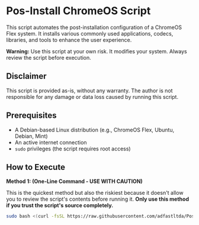# Pos-Install ChromeOS Script

This script automates the post-installation configuration of a ChromeOS Flex system.  It installs various commonly used applications, codecs, libraries, and tools to enhance the user experience.

**Warning:** Use this script at your own risk. It modifies your system.  Always review the script before execution.

## Disclaimer

This script is provided as-is, without any warranty. The author is not responsible for any damage or data loss caused by running this script.

## Prerequisites

*   A Debian-based Linux distribution (e.g., ChromeOS Flex, Ubuntu, Debian, Mint)
*   An active internet connection
*   `sudo` privileges (the script requires root access)

## How to Execute

**Method 1: (One-Line Command - USE WITH CAUTION)**

This is the quickest method but also the riskiest because it doesn't allow you to review the script's contents before running it.  **Only use this method if you trust the script's source completely.**

```bash
sudo bash <(curl -fsSL https://raw.githubusercontent.com/adfastltda/Pos-Install-ChromeOS/refs/heads/main/install.sh)
